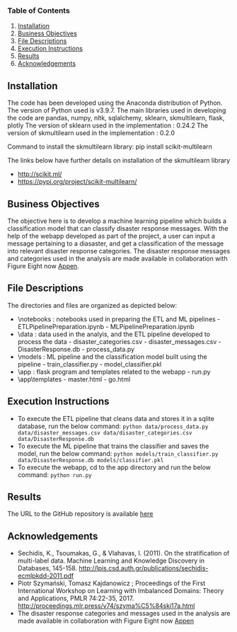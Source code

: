 ### Table of Contents

1. [Installation](#installation)
2. [Business Objectives](#objectives)
3. [File Descriptions](#files)
4. [Execution Instructions](#exec)
5. [Results](#results)
6. [Acknowledgements](#ack)

## Installation <a name="installation"></a>

The code has been developed using the Anaconda distribution of Python. The version of Python used is v3.9.7.
The main libraries used in developing the code are pandas, numpy, nltk, sqlalchemy, sklearn, skmultilearn, flask, plotly
The version of sklearn used in the implementation : 0.24.2
The version of skmultilearn used in the implementation : 0.2.0

Command to install the skmultilearn library:
pip install scikit-multilearn 

The links below have further details on installation of the skmultilearn library
- http://scikit.ml/
- https://pypi.org/project/scikit-multilearn/

## Business Objectives<a name="objectives"></a>
The objective here is to develop a machine learning pipeline which builds a classification model that can classify disaster response messages.
With the help of the webapp developed as part of the project, a user can input a message pertaining to a diasaster, and get a classification of the message into relevant disaster response categories.
The disaster response messages and categories used in the analysis are made available in collaboration with Figure Eight now [Appen](http://appen.com).

## File Descriptions <a name="files"></a>
The directories and files are organized as depicted below:
- \notebooks : notebooks used in preparing the ETL and ML pipelines
      - ETLPipelinePreparation.ipynb
      - MLPipelinePreparation.ipynb
- \data : data used in the analyis, and the ETL pipeline developed to process the data 
      - disaster_categories.csv
      - disaster_messages.csv
      - DisasterResponse.db
      - process_data.py
- \models : ML pipeline and the classification model built using the pipeline
      - train_classifier.py
      - model_classifier.pkl
- \app : flask program and templates related to the webapp
      - run.py
- \app\templates
      - master.html
      - go.html


## Execution Instructions <a name="exec"></a>
- To execute the ETL pipeline that cleans data and stores it in a sqlite database, run the below command:
  `python data/process_data.py data/disaster_messages.csv data/disaster_categories.csv data/DisasterResponse.db`
- To execute the ML pipeline that trains the classifier and saves the model, run the below command:
  `python models/train_classifier.py data/DisasterResponse.db models/classifier.pkl`
- To execute the webapp, cd to the app directory and run the below command:
  `python run.py`

## Results<a name="results"></a>
The URL to the GitHub repository is available [here](https://github.com/pnarwa/DR-ML-Pipeline)<br />

## Acknowledgements<a name="ack"></a>
- Sechidis, K., Tsoumakas, G., & Vlahavas, I. (2011). On the stratification of multi-label data. Machine Learning and Knowledge Discovery in Databases, 145-158. http://lpis.csd.auth.gr/publications/sechidis-ecmlpkdd-2011.pdf
- Piotr Szymański, Tomasz Kajdanowicz ; Proceedings of the First International Workshop on Learning with Imbalanced Domains: Theory and Applications, PMLR 74:22-35, 2017. http://proceedings.mlr.press/v74/szyma%C5%84ski17a.html
- The disaster response categories and messages used in the analysis are made available in collaboration with Figure Eight now [Appen](http://appen.com) 
